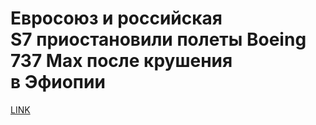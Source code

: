 # Евросоюз и российская S7 приостановили полеты Boeing 737 Max после крушения в Эфиопии



[LINK](https://varlamov.ru/3345177.html)